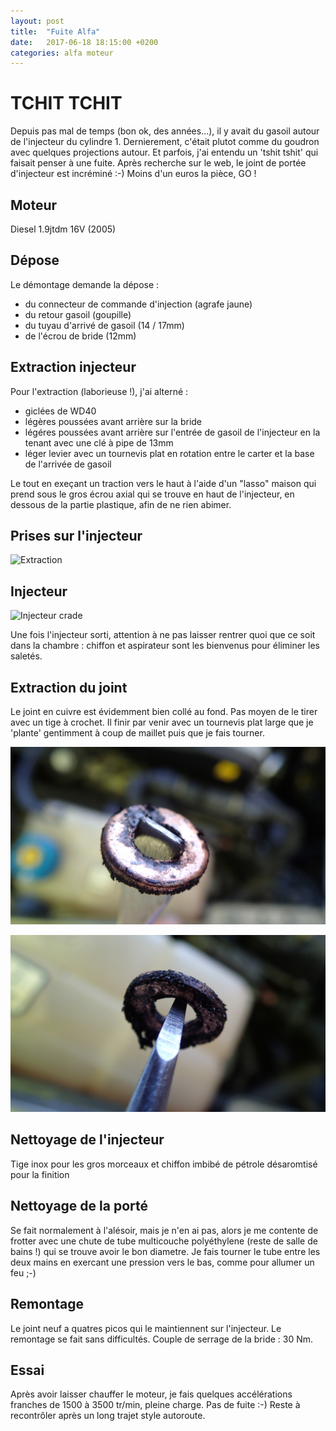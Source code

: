 ```yaml
---
layout: post
title:  "Fuite Alfa"
date:   2017-06-18 18:15:00 +0200
categories: alfa moteur  
---
```


# TCHIT TCHIT


Depuis pas mal de temps (bon ok, des années...), il y avait du gasoil autour de l'injecteur du cylindre 1. Dernierement, c'était plutot comme du goudron avec quelques projections autour. Et parfois, j'ai entendu un 'tshit tshit' qui faisait penser à une fuite. Après recherche sur le web, le joint de portée d'injecteur est incréminé :-) Moins d'un euros la pièce, GO !

## Moteur

Diesel 1.9jtdm 16V (2005)

## Dépose

Le démontage demande la dépose :

- du connecteur de commande d'injection (agrafe jaune)
- du retour gasoil (goupille)
- du tuyau d'arrivé de gasoil (14 / 17mm)
- de l'écrou de bride (12mm)

## Extraction injecteur

Pour l'extraction (laborieuse !), j'ai alterné :

- giclées de WD40
- légères poussées avant arrière sur la bride  
- légéres poussées avant arrière sur l'entrée de gasoil de l'injecteur en la tenant avec une clé à pipe de 13mm
- léger levier avec un tournevis plat en rotation entre le carter et la base de l'arrivée de gasoil

Le tout en exeçant un traction vers le haut à l'aide d'un "lasso" maison qui prend sous le gros écrou axial qui se trouve en haut de l'injecteur, en dessous de la partie plastique, afin de ne rien abimer.

## Prises sur l'injecteur

![Extraction](/assets/images/prises.jpg)

## Injecteur

![Injecteur crade](/assets/images/injecteur_collant.jpg)

Une fois l'injecteur sorti, attention à ne pas laisser rentrer quoi que ce soit dans la chambre : chiffon et aspirateur sont les bienvenus pour éliminer les saletés.

## Extraction du joint

Le joint en cuivre est évidemment bien collé au fond. Pas moyen de le tirer avec un tige à crochet. Il finir par venir avec un tournevis plat large que je 'plante' gentimment à coup de maillet puis que je fais tourner.

![Extracteur maison](/assets/images/extracteur_maison.jpg)

![Joint crade](/assets/images/joint_crade.jpg)

## Nettoyage de l'injecteur 

Tige inox pour les gros morceaux et chiffon imbibé de pétrole désaromtisé pour la finition

## Nettoyage de la porté

Se fait normalement à l'alésoir, mais je n'en ai pas, alors je me contente de frotter avec une chute de tube multicouche polyéthylene (reste de salle de bains !) qui se trouve avoir le bon diametre. Je fais tourner le tube entre les deux mains en exercant une pression vers le bas, comme pour allumer un feu ;-)

## Remontage

Le joint neuf a quatres picos qui le maintiennent sur l'injecteur. Le remontage se fait sans difficultés. Couple de serrage de la bride : 30 Nm.


## Essai

Après avoir laisser chauffer le moteur, je fais quelques accélérations franches de 1500 à 3500 tr/min, pleine charge. Pas de fuite :-) 
Reste à recontrôler après un long trajet style autoroute.
